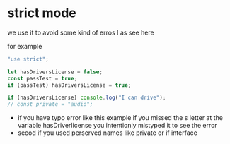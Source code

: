 # strict mode 

we use it to avoid some kind of erros I as see here

for example

```js
"use strict";

let hasDriversLicense = false;
const passTest = true;
if (passTest) hasDriversLicense = true;

if (hasDriversLicense) console.log("I can drive");
// const private = "audio";

```



- if you have typo error like this example if you missed the s letter at the variable hasDriverlicense you intentionly mistyped it to see the error
- secod if you used perserved names like private or if  interface 

